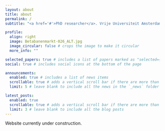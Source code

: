 ```yaml
---
layout: about
title: about
permalink: /
subtitle: "<a href='#'>PhD researcher</a>. Vrije Universiteit Amsterdam."

profile:
  align: right
  image: Betabanenmarkt-026_ALT.jpg
  image_circular: false # crops the image to make it circular
  more_info: ""

selected_papers: true # includes a list of papers marked as "selected={true}"
social: true # includes social icons at the bottom of the page

announcements:
  enabled: true # includes a list of news items
  scrollable: true # adds a vertical scroll bar if there are more than 3 news items
  limit: 5 # leave blank to include all the news in the `_news` folder

latest_posts:
  enabled: true
  scrollable: true # adds a vertical scroll bar if there are more than 3 new posts items
  limit: 3 # leave blank to include all the blog posts
---
```


Website currently under construction.
